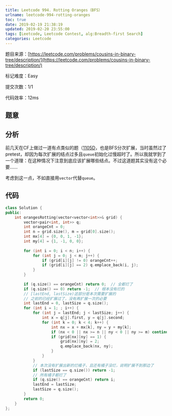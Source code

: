 ```yaml
---
title: Leetcode 994. Rotting Oranges（BFS）
urlname: leetcode-994-rotting-oranges
toc: true
date: 2019-02-19 21:38:19
updated: 2019-02-20 23:55:00
tags: [Leetcode, Leetcode Contest, alg:Breadth-first Search]
categories: Leetcode
---
```


题目来源：[https://leetcode.com/problems/cousins-in-binary-tree/description/](https://leetcode.com/problems/cousins-in-binary-tree/description/)

标记难度：Easy

提交次数：1/1

代码效率：12ms

## 题意

## 分析

前几天在CF上做过一道有点类似的题（[1105D](https://codeforces.com/problemset/problem/1105/D)，也是BFS分次扩展，当时虽然过了pretest，却因为每次扩展的结点过多且`queue`初始化过慢超时了。所以我就学到了一个道理：在这种情况下注意到底应该扩展哪些结点。不过这道题其实没有这个必要……

考虑到这一点，不如直接用`vector`代替`queue`。

## 代码

```cpp
class Solution {
public:
    int orangesRotting(vector<vector<int>>& grid) {
        vector<pair<int, int>> q;
        int orangeCnt = 0;
        int n = grid.size(), m = grid[0].size();
        int mx[4] = {0, 0, 1, -1};
        int my[4] = {1, -1, 0, 0};
        
        for (int i = 0; i < n; i++) {
            for (int j = 0; j < m; j++) {
                if (grid[i][j] != 0) orangeCnt++;
                if (grid[i][j] == 2) q.emplace_back(i, j);
            }
        }
        
        if (q.size() == orangeCnt) return 0;  // 全都烂了
        if (q.size() == 0) return -1;  // 根本没有烂的
        // [lastEnd, lastSize)这部分是本次需要扩展的
        // 之前的已经扩展过了，没有再扩展一次的必要
        int lastEnd = 0, lastSize = q.size();
        for (int i = 1; ; i++) {
            for (int j = lastEnd; j < lastSize; j++) {
                int x = q[j].first, y = q[j].second;
                for (int k = 0; k < 4; k++) {
                    int nx = x + mx[k], ny = y + my[k];
                    if (nx < 0 || nx >= n || ny < 0 || ny >= m) continue;
                    if (grid[nx][ny] == 1) {
                        grid[nx][ny] = 2;
                        q.emplace_back(nx, ny);
                    }
                }
            }
            // 本次没有扩展出新的烂橘子，且还有橘子没烂，说明扩展不到那边了
            if (lastSize == q.size()) return -1;
            // 所有橘子都烂了
            if (q.size() == orangeCnt) return i;
            lastEnd = lastSize;
            lastSize = q.size();
        }
        return 0;
    }
};
```
